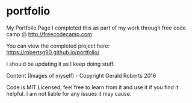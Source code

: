 # portfolio
My Portfoilo Page
I completed this as part of my work through free code camp @ http://freecodecamp.com

You can view the completed project here: https://robertsg90.github.io/portfolio/

I should be updating it as I keep doing stuff.

Content (Images of myself) - Copyright Gerald Roberts 2016

Code is MIT Licensed, feel free to learn from it and use it if you find it helpful. I am not liable for any issues it may cause.
